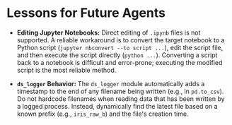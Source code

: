 # Lessons for Future Agents

- **Editing Jupyter Notebooks:** Direct editing of `.ipynb` files is not supported. A reliable workaround is to convert the target notebook to a Python script (`jupyter nbconvert --to script ...`), edit the script file, and then execute the script directly (`python ...`). Converting a script back to a notebook is difficult and error-prone; executing the modified script is the most reliable method.

- **`ds_logger` Behavior:** The `ds_logger` module automatically adds a timestamp to the end of any filename being written (e.g., in `pd.to_csv`). Do not hardcode filenames when reading data that has been written by a logged process. Instead, dynamically find the latest file based on a known prefix (e.g., `iris_raw_b`) and the file's creation time.
